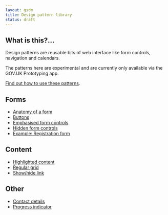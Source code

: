 ```yaml
---
layout: gsdm
title: Design pattern library
status: draft
---
```


<div class="pattern-library">
  <h2>What is this?...</h2>
  <p>Design patterns are reusable bits of web interface like form controls, navigation and calendars.</p>
  <p>The patterns here are experimental and are currently only available via the GOV.UK Prototyping app.</p>

  <p><a href="how-to-use.html">Find out how to use these patterns</a>.</p>

</div>

## Forms

* [Anatomy of a form](form-anatomy.html)
* [Buttons](buttons.html)
* [Emphasised form controls](emphasised-form-controls.html)
* [Hidden form controls](hidden-form-controls.html)
* [Example: Registration form](registration-form.html)

## Content

* [Highlighted content](highlighted-content.html)
* [Regular grid](regular-grid.html)
* [Show/hide link](show-hide.html)

## Other

* [Contact details](contact-details.html)
* [Progress indicator](progress-indicator.html)



